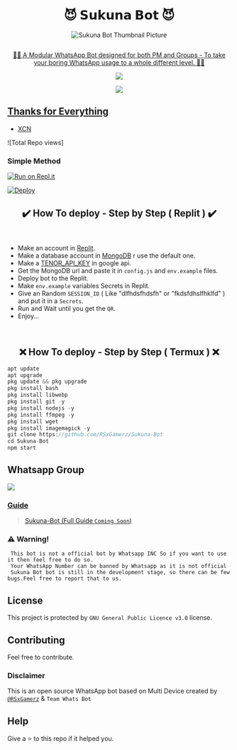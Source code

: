 <h1 align="center">😈 𝗦𝘂𝗸𝘂𝗻𝗮 𝗕𝗼𝘁 😈<br></h1>
<p align="center">
  <img src="https://wallpapercave.com/wp/wp9078722.jpg" alt="Sukuna Bot Thumbnail Picture" />
</p>
<a href="#"><img src="http://readme-typing-svg.herokuapp.com?color=d1fa02&center=true&vCenter=true&multiline=false&lines=SUKUNA+BOT" alt="">

<p align="center"> 
  🤖🌟 A Modular WhatsApp Bot designed for both PM and Groups - To take your boring WhatsApp usage to a whole different level. 💬🚀

<p align="center">
  <a href="https://github.com/RSxGamerz/Sukuna-Bot/fork">
    
    
    
  <a href="https://github.com/RSxGamerz/Sukuna-Bot/stargazers">
    <img src="https://img.shields.io/github/stars/RSxGamerz/Sukuna-Bot/?style=social">
  </a>

<p align="center">
  <a href="httsp://github.com/RSxGamerz/Sukuna-Bot">
    <img src="https://img.shields.io/github/repo-size/Sampandey001/Zero-Two-Md?color=purple&label=Repo%20Size&style=plastic <p align="center">

## Thanks for Everything 
- [XCN](https://github.com/RSxGamerz)

![Total Repo views]<div class="github-card" data-github="RSxGamerz/Sukuna-Bot" data-width="400" data-height="" data-theme="medium"></div>
<script src="//cdn.jsdelivr.net/github-cards/latest/widget.js"></script>


 ### Simple Method 

[![Run on Repl.it](https://repl.it/badge/github/RSxGamerz/Sukuna-Bot)](https://repl.it/@ZestyGamerz)

[![Deploy](https://www.herokucdn.com/deploy/button.svg)](https://heroku.com/deploy?template=https://github.com/RSxGamerz/Sukuna-Bot)

<h2 align="center">✔️ How To deploy - Step by Step ( Replit ) ✔️
</h2>

<br>

- Make an account in <a href="https://replit.com/">Replit</a>.</br>
- Make a database account in <a href="https://www.mongodb.com/">MongoDB</a> r use the default one.</br>
- Make a <a href="https://tenor.com/developer/keyregistration">TENOR_API_KEY</a> in google api.</br>
- Get the MongoDB url and paste it in `config.js` and `env.example` files.</br>
- Deploy bot to the Replit.</br>
- Make `env.example` variables Secrets in Replit.</br>
- Give an Random `SESSION_ID` ( Like "dlfhdsfhdsfh" or "fkdsfdhslfhklfd" ) and put it in a `Secrets`.</br>
- Run and Wait until you get the `QR`.</br>
- Enjoy...</br>

<br>
<h2 align="center">❌ How To deploy - Step by Step ( Termux ) ❌
</h2>

```js
apt update
apt upgrade
pkg update && pkg upgrade
pkg install bash
pkg install libwebp
pkg install git -y
pkg install nodejs -y 
pkg install ffmpeg -y 
pkg install wget
pkg install imagemagick -y
git clone https://github.com/RSxGamerz/Sukuna-Bot
cd Sukuna-Bot
npm start
```

## Whatsapp Group

<a href="https://chat.whatsapp.com/FWZwvQBG40pI4KyQ2lEdTr"><img src="https://img.shields.io/badge/Join Group-25D366?style=for-the-badge&logo=whatsapp&logoColor=white" />



### Guide
> [Sukuna-Bot (Full Guide ```Coming Soon```)](https://github.com/RSxGamerz/Sukuna-Bot/wiki) 

### ⚠️ Warning! 
```
 This bot is not a official bot by Whatsapp INC So if you want to use it then feel free to do so.
 Your WhatsApp Number can be banned by Whatsapp as it is not official
 Sukuna Bot bot is still in the development stage, so there can be few bugs.Feel free to report that to us.
```

## License
This project is protected by `GNU General Public Licence v3.0` license.

## Contributing
Feel free to contribute.

### Disclaimer
This is an open source WhatsApp bot based on Multi Device created by [`@RSxGamerz`](https://github.com/RSxGamerz) & `Team Whats Bot`

## Help
Give a ⭐ to this repo if it helped you.
